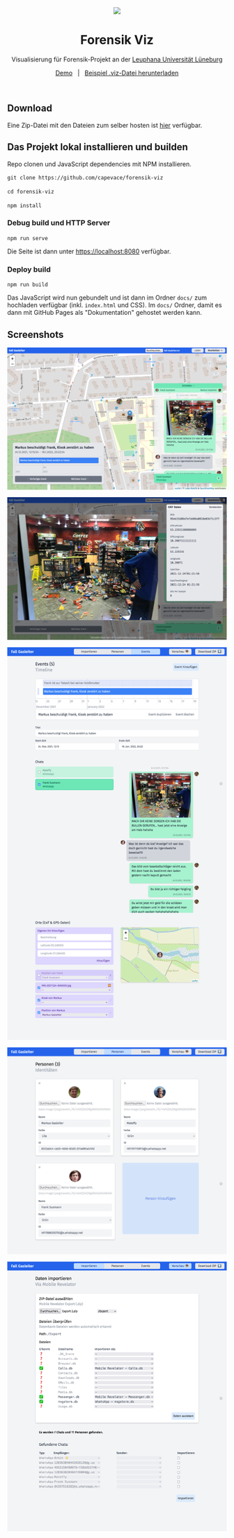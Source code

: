 <div align="center">
	<a href="https://mateffy.me/mission-control-project">
		<img src="resources/demo-1.gif">
	</a>
	<h1>Forensik Viz</h1>
	<p>
		Visualisierung für Forensik-Projekt an der <a href="https://leuphana.de">Leuphana Universität Lüneburg</a>
	</p>
	<p>
		<a href="https://forensik.mateffy.me" target="_blank">Demo</a> 
		&nbsp; | &nbsp;
		<a href="https://github.com/Capevace/forensik-viz/raw/main/examples/Fall%20Gasleiter.viz">Beispiel .viz-Datei herunterladen</a>
	</p>
</div>

<br>

## Download

Eine Zip-Datei mit den Dateien zum selber hosten ist [hier](https://github.com/Capevace/forensik-viz/releases/latest) verfügbar.


## Das Projekt lokal installieren und builden
Repo clonen und JavaScript dependencies mit NPM installieren.

```
git clone https://github.com/capevace/forensik-viz

cd forensik-viz

npm install
```

### Debug build und HTTP Server
```
npm run serve
```

Die Seite ist dann unter [https://localhost:8080](https://localhost:8080) verfügbar.

### Deploy build
```
npm run build
```

Das JavaScript wird nun gebundelt und ist dann im Ordner `docs/` zum hochladen verfügbar (inkl. `index.html` und CSS).
Im `docs/` Ordner, damit es dann mit GitHub Pages als "Dokumentation" gehostet werden kann. 

## Screenshots

![](resources/screenshot-map.png)

![](resources/screenshot-image.png)

![](resources/screenshot-events.png)

![](resources/screenshot-people.png)

![](resources/screenshot-import.png)
